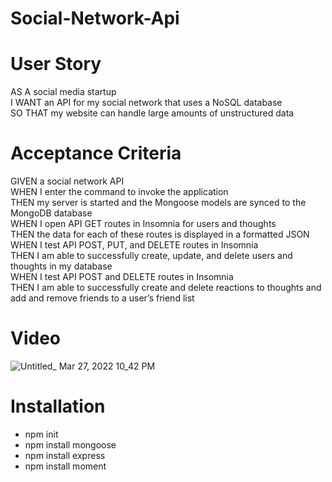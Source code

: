 # Social-Network-Api

# User Story

AS A social media startup</br>
I WANT an API for my social network that uses a NoSQL database</br>
SO THAT my website can handle large amounts of unstructured data</br>

# Acceptance Criteria

GIVEN a social network API</br>
WHEN I enter the command to invoke the application</br>
THEN my server is started and the Mongoose models are synced to the MongoDB database</br>
WHEN I open API GET routes in Insomnia for users and thoughts</br>
THEN the data for each of these routes is displayed in a formatted JSON</br>
WHEN I test API POST, PUT, and DELETE routes in Insomnia</br>
THEN I am able to successfully create, update, and delete users and thoughts in my database</br>
WHEN I test API POST and DELETE routes in Insomnia</br>
THEN I am able to successfully create and delete reactions to thoughts and add and remove friends to a user’s friend list</br>

# Video

![Untitled_ Mar 27, 2022 10_42 PM](https://user-images.githubusercontent.com/92954684/160318231-1a0b7555-e441-44ed-b0f8-2112c1732575.gif)


# Installation

- npm init
- npm install mongoose
- npm install express
- npm install moment
